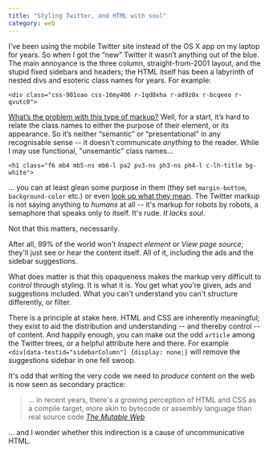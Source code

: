 ```yaml
---
title: "Styling Twitter, and HTML with soul"
category: web
---
```


I’ve been using the mobile Twitter site instead of the OS X app on my laptop for years. So when I got the “new” Twitter it wasn’t anything out of the blue. The main annoyance is the three column, straight-from-2001 layout, and the stupid fixed sidebars and headers; the HTML itself has been a labyrinth of nested divs and esoteric class names for years. For example:

`<div class="css-901oao css-16my406 r-1qd0xha r-ad9z0x r-bcqeeo r-qvutc0">`

[What’s the problem with this type of markup?](https://simulacrum.party/posts/the-mutable-web/) Well, for a start, it’s hard to relate the class names to either the purpose of their element, or its appearance. So it’s neither “semantic” or “presentational” in any recognisable sense -- it doesn't communicate _anything_ to the reader. While I may use functional, "unsemantic" class names&hellip;

`<h1 class="f6 mb4 mb5-ns mb6-l pa2 pv3-ns ph3-ns ph4-l c-lh-title bg-white">`

&hellip; you can at least glean some purpose in them (they set `margin-bottom`, `background-color` etc.) or even [look up what they mean](http://tachyons.io/docs/). The Twitter markup is not saying anything to _humans_ at all -- it's markup for robots by robots, a semaphore that speaks only to itself. It's rude. _It lacks soul_.

Not that this matters, necessarily.

After all, 99% of the world won't _Inspect element_ or _View page source_; they'll just see or hear the content itself. All of it, including the ads and the sidebar suggestions.

What does matter is that this opaqueness makes the markup very difficult to _control_ through styling. It is what it is. You get what you're given, ads and suggestions included. What you can't understand you can't structure differently, or filter.

There is a principle at stake here. HTML and CSS are inherently meaningful; they exist to aid the distribution and understanding -- and thereby control -- of content. And happily enough, you can make out the odd `article` among the Twitter trees, or a helpful attribute here and there. For example `<div[data-testid="sidebarColumn"] {display: none;}` will remove the suggestions sidebar in one fell swoop.

It's odd that writing the very code we need to _produce_ content on the web is now seen as secondary practice:

> &hellip; in recent years, there's a growing perception of HTML and CSS as a compile target, more akin to bytecode or assembly language than real source code <cite><a href="https://simulacrum.party/posts/the-mutable-web/">The Mutable Web</a></cite>

&hellip; and I wonder whether this indirection is a cause of uncommunicative HTML.

